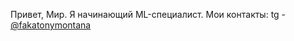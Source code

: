 Привет, Мир. 
Я начинающий ML-специалист. 
Мои контакты:
tg - [@fakatonymontana](https://t.me/fakatonymontana/)
